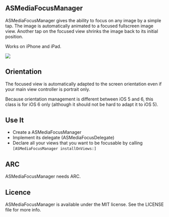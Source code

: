 ## ASMediaFocusManager
ASMediaFocusManager gives the ability to focus on any image by a simple tap. The image is automatically animated to a focused fullscreen image view. Another tap on the focused view shrinks the image back to its initial position.

Works on iPhone and iPad.

![](https://github.com/autresphere/ASMediaFocusManager/raw/master/Screenshots/video.gif) 

## Orientation
The focused view is automatically adapted to the screen orientation even if your main view controller is portrait only.

Because orientation management is different between iOS 5 and 6, this class is for iOS 6 only (although it should not be hard to adapt it to iOS 5).
## Use It
* Create a ASMediaFocusManager
* Implement its delegate (ASMediaFocusDelegate)
* Declare all your views that you want to be focusable by calling `[ASMediaFocusManager installOnViews:]`

## ARC
ASMediaFocusManager needs ARC.

## Licence
ASMediaFocusManager is available under the MIT license. See the LICENSE file for more info.


